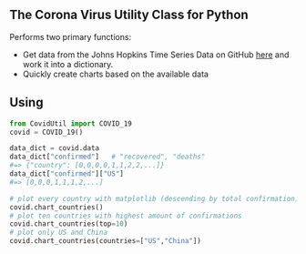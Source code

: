 ## The Corona Virus Utility Class for Python
Performs two primary functions:
- Get data from the Johns Hopkins Time Series Data on GitHub [here](https://github.com/CSSEGISandData/COVID-19/tree/master/csse_covid_19_data/csse_covid_19_time_series) and work it into a dictionary.
- Quickly create charts based on the available data

## Using
```python
from CovidUtil import COVID_19
covid = COVID_19()

data_dict = covid.data
data_dict["confirmed"]   # "recovered", "deaths"
#=> {"country": [0,0,0,0,1,1,2,2,...]}
data_dict["confirmed"]["US"]
#=> [0,0,0,1,1,1,2,...]

# plot every country with matplotlib (descending by total confirmation)
covid.chart_countries() 
# plot ten countries with highest amount of confirmations
covid.chart_countries(top=10) 
# plot only US and China
covid.chart_countries(countries=["US","China"]) 
```


